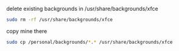 delete existing backgrounds in /usr/share/backgrounds/xfce
```Bash
sudo rm -rf /usr/share/backgrounds/xfce
```

copy mine there
```Bash
sudo cp /personal/backgrounds/*.* /usr/share/backgrounds/xfce
```
